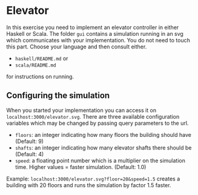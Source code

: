 # Elevator

In this exercise you need to implement an elevator controller in either Haskell or Scala. The folder `gui` contains a simulation running in an svg which communicates with your implementation. You do not need to touch this part. Choose your language and then consult either.

- `haskell/README.md` or
- `scala/README.md`

for instructions on running.

## Configuring the simulation

When you started your implementation you can access it on `localhost:3000/elevator.svg`. There are three available configuration variables which may be changed by passing query parameters to the url.

- `floors`: an integer indicating how many floors the building should have (Default: 9)
- `shafts`: an integer indicating how many elevator shafts there should be (Default: 4)
- `speed`: a floating point number which is a multiplier on the simulation time. Higher values = faster simulation. (Default: 1.0)

Example: `localhost:3000/elevator.svg?floor=20&speed=1.5` creates a building with 20 floors and runs the simulation by factor 1.5 faster.
